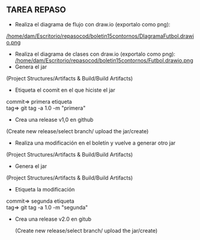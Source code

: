 ## TAREA REPASO

* Realiza el diagrama de flujo con draw.io (exportalo como png):

[/home/dam/Escritorio/repasocod/boletin15contornos/DIagramaFutbol.drawio.png](https://github.com/kiglesiasesteves/REPASOcod/blob/main/DIagramaFutbol.drawio.png)

* Realiza el diagrama de clases con draw.io (exportalo como png):
[/home/dam/Escritorio/repasocod/boletin15contornos/Futbol.drawio.png](https://github.com/kiglesiasesteves/REPASOcod/blob/main/Futbol.drawio.png)
* Genera el jar<br>

(Project Structures/Artifacts & Build/Build Artifacts) <br>
* Etiqueta el coomit en el que hiciste el jar<br>

commit=> primera etiqueta<br>
tag=> git tag -a 1.0 -m "primera"<br>
* Crea una release v1,0 en github<br>

(Create new release/select branch/ upload the jar/create)<br>
* Realiza una modificación en el boletín y vuelve a generar otro jar<br>

(Project Structures/Artifacts & Build/Build Artifacts) <br>
*  Genera el jar<br>

  (Project Structures/Artifacts & Build/Build Artifacts)<br>
* Etiqueta la modificación<br>

commit=> segunda etiqueta<br>
tag=> git tag -a 1.0 -m "segunda"<br>
 * Crea una release v2.0 en gitub <br>

   (Create new release/select branch/ upload the jar/create)<br>


